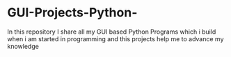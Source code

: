 # GUI-Projects-Python-
In this repository I share all my GUI based Python Programs which i build when i am started in programming and this projects help me to advance my knowledge
